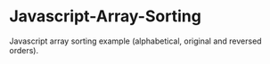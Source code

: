 # Javascript-Array-Sorting
Javascript array sorting example (alphabetical, original and reversed orders).
